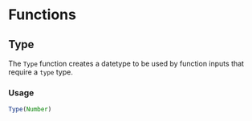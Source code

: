 # Functions

## Type

The `Type` function creates a datetype to be used by function inputs that require a `type` type.

### Usage

```js
Type(Number)
```

